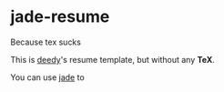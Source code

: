 # jade-resume

Because tex sucks

This is [deedy](https://github.com/deedy/Deedy-Resume)'s resume template, but without any **TeX**.

You can use [jade](http://jade-lang.com) to
